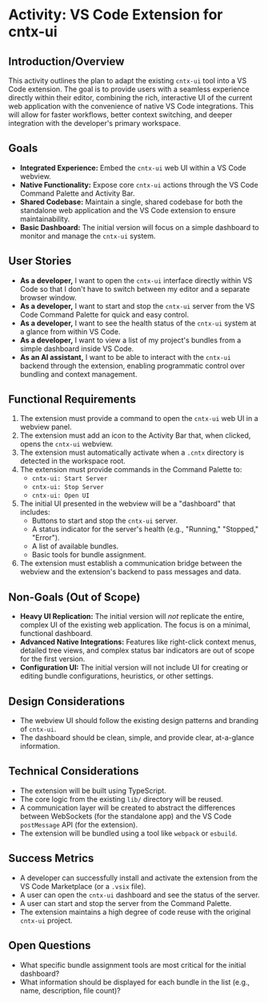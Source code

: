 # Activity: VS Code Extension for cntx-ui

## Introduction/Overview

This activity outlines the plan to adapt the existing `cntx-ui` tool into a VS Code extension. The goal is to provide users with a seamless experience directly within their editor, combining the rich, interactive UI of the current web application with the convenience of native VS Code integrations. This will allow for faster workflows, better context switching, and deeper integration with the developer's primary workspace.

## Goals

*   **Integrated Experience:** Embed the `cntx-ui` web UI within a VS Code webview.
*   **Native Functionality:** Expose core `cntx-ui` actions through the VS Code Command Palette and Activity Bar.
*   **Shared Codebase:** Maintain a single, shared codebase for both the standalone web application and the VS Code extension to ensure maintainability.
*   **Basic Dashboard:** The initial version will focus on a simple dashboard to monitor and manage the `cntx-ui` system.

## User Stories

*   **As a developer,** I want to open the `cntx-ui` interface directly within VS Code so that I don't have to switch between my editor and a separate browser window.
*   **As a developer,** I want to start and stop the `cntx-ui` server from the VS Code Command Palette for quick and easy control.
*   **As a developer,** I want to see the health status of the `cntx-ui` system at a glance from within VS Code.
*   **As a developer,** I want to view a list of my project's bundles from a simple dashboard inside VS Code.
*   **As an AI assistant,** I want to be able to interact with the `cntx-ui` backend through the extension, enabling programmatic control over bundling and context management.

## Functional Requirements

1.  The extension must provide a command to open the `cntx-ui` web UI in a webview panel.
2.  The extension must add an icon to the Activity Bar that, when clicked, opens the `cntx-ui` webview.
3.  The extension must automatically activate when a `.cntx` directory is detected in the workspace root.
4.  The extension must provide commands in the Command Palette to:
    *   `cntx-ui: Start Server`
    *   `cntx-ui: Stop Server`
    *   `cntx-ui: Open UI`
5.  The initial UI presented in the webview will be a "dashboard" that includes:
    *   Buttons to start and stop the `cntx-ui` server.
    *   A status indicator for the server's health (e.g., "Running," "Stopped," "Error").
    *   A list of available bundles.
    *   Basic tools for bundle assignment.
6.  The extension must establish a communication bridge between the webview and the extension's backend to pass messages and data.

## Non-Goals (Out of Scope)

*   **Heavy UI Replication:** The initial version will *not* replicate the entire, complex UI of the existing web application. The focus is on a minimal, functional dashboard.
*   **Advanced Native Integrations:** Features like right-click context menus, detailed tree views, and complex status bar indicators are out of scope for the first version.
*   **Configuration UI:** The initial version will not include UI for creating or editing bundle configurations, heuristics, or other settings.

## Design Considerations

*   The webview UI should follow the existing design patterns and branding of `cntx-ui`.
*   The dashboard should be clean, simple, and provide clear, at-a-glance information.

## Technical Considerations

*   The extension will be built using TypeScript.
*   The core logic from the existing `lib/` directory will be reused.
*   A communication layer will be created to abstract the differences between WebSockets (for the standalone app) and the VS Code `postMessage` API (for the extension).
*   The extension will be bundled using a tool like `webpack` or `esbuild`.

## Success Metrics

*   A developer can successfully install and activate the extension from the VS Code Marketplace (or a `.vsix` file).
*   A user can open the `cntx-ui` dashboard and see the status of the server.
*   A user can start and stop the server from the Command Palette.
*   The extension maintains a high degree of code reuse with the original `cntx-ui` project.

## Open Questions

*   What specific bundle assignment tools are most critical for the initial dashboard?
*   What information should be displayed for each bundle in the list (e.g., name, description, file count)?
